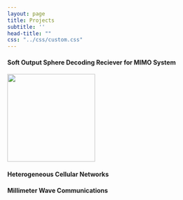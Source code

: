 ```yaml
---
layout: page
title: Projects
subtitle: ''
head-title: ""
css: "../css/custom.css"
---
```


#### Soft Output Sphere Decoding Reciever for MIMO System
<p float="left">
  <a href="model111(2).pdf" target="_blank"><img src="../data/model111(2).pdf" height="200px"></a>
</p>

#### Heterogeneous Cellular Networks

#### Millimeter Wave Communications







































